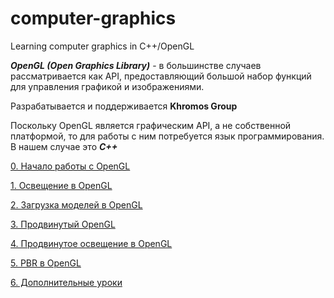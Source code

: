 # computer-graphics
Learning computer graphics in C++/OpenGL

***OpenGL (Open Graphics Library)*** - в большинстве случаев рассматривается как API, предоставляющий большой набор функций для управления графикой и изображениями. 

Разрабатывается и поддерживается **Khromos Group**

Поскольку OpenGL является графическим API, а не собственной платформой, то для работы с ним потребуется язык программирования. В нашем случае это ***C++***

[0. Начало работы с OpenGL](./0.%20Начало%20работы%20с%20OpenGL/)

[1. Освещение в OpenGL]()

[2. Загрузка моделей в OpenGL]()

[3. Продвинутый OpenGL]()

[4. Продвинутое освещение в OpenGL]()

[5. PBR в OpenGL]()

[6. Дополнительные уроки]()
